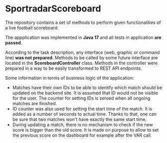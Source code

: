 # SportradarScoreboard

The repository contains a set of methods to perform given functionalities of a live football scoreboard.

The appplication was implemented in **Java 17** and all tests in application **are passed**. 

According to the task description, any interface (web, graphic or command line) **was not prepared**. Methods to be called by some future interface are located in the **ScoreboardController** class. Methods in the controller were prepared in a way to be easily transformed to REST API endpoints.

Some information in terms of business logic of the application:
- Matches have their own IDs to be able to identify which match should be updated on the backend site. It is assumed that ID would not be visible for the user. The counter for setting IDs is zeroed when all ongoing matches are finished.
- ID counter was also used for setting the start time of the match. It is added as a number of seconds to actual time. Thanks to that, one can be sure that two matches won't have exactly the same start time.
- During updating a match, there is no mechanism to check if the new score is bigger than the old score. It is made on purpose to allow to set the previous score on the dashboard for example after the VAR call.